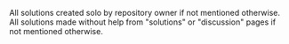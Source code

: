 All solutions created solo by repository owner if not mentioned otherwise.
All solutions made without help from "solutions" or "discussion" pages if not mentioned otherwise.
